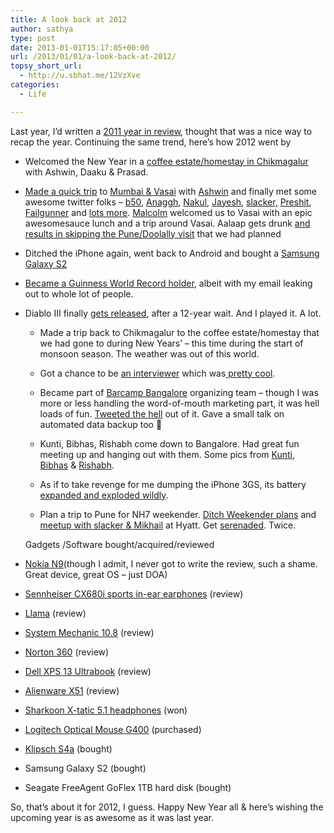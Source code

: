 ```yaml
---
title: A look back at 2012
author: sathya
type: post
date: 2013-01-01T15:17:05+00:00
url: /2013/01/01/a-look-back-at-2012/
topsy_short_url:
  - http://u.sbhat.me/12VzXve
categories:
  - Life

---
```

Last year, I&#8217;d written a <a href="http://sathyabh.at/2012/01/06/2011-year-in-review/" target="_blank" rel="noopener">2011 year in review</a>, thought that was a nice way to recap the year. Continuing the same trend, here&#8217;s how 2012 went by

  * Welcomed the New Year in a <a href="http://www.flickr.com/photos/sathyabhat/sets/72157628673244635/" target="_blank" rel="noopener">coffee estate/homestay in Chikmagalur</a> with Ashwin, Daaku & Prasad.
  * <a href="http://twitter.com/SathyaBhat/statuses/162141168673636352" target="_blank" rel="noopener">Made a quick trip</a> to <a href="http://www.flickr.com/photos/sathyabhat/sets/72157629092901365/" target="_blank" rel="noopener">Mumbai & Vasai</a> with <a href="http://twitter.com/ashwinsid" target="_blank" rel="noopener">Ashwin</a> and finally met some awesome twitter folks &#8211; <a href="http://twitter.com/b50" target="_blank" rel="noopener">b50</a>, <a href="https://twitter.com/Anaggh" target="_blank" rel="noopener">Anaggh</a>, <a href="https://twitter.com/nakulshenoy" target="_blank" rel="noopener">Nakul</a>, <a href="https://twitter.com/Jayesh" target="_blank" rel="noopener">Jayesh</a>, <a href="http://twitter.com/slackerninja" target="_blank" rel="noopener">slacker,</a> <a href="http://twitter.com/Preshit" target="_blank" rel="noopener">Preshit</a>, <a href="http://twitter.com/failgunner" target="_blank" rel="noopener">Failgunner</a> and <a href="http://www.flickr.com/photos/sathyabhat/6774123573/in/photostream/lightbox/" target="_blank" rel="noopener">lots more</a>. <a href="https://twitter.com/mloclam" target="_blank" rel="noopener">Malcolm</a> welcomed us to Vasai with an epic awesomesauce lunch and a trip around Vasai. Aalaap gets drunk <a href="http://twitter.com/SathyaBhat/statuses/163179346041913344" target="_blank" rel="noopener">and results in skipping the Pune/Doolally visit</a> that we had planned
  * Ditched the iPhone again, went back to Android and bought a <a href="https://twitter.com/SathyaBhat/status/186143483101319168" target="_blank" rel="noopener">Samsung Galaxy S2</a>
  * <a href="http://sathyabh.at/2012/09/06/reddits-secret-santa-and-guinness-world-record-for-most-email-addresses-in-to-list/" target="_blank" rel="noopener">Became a Guinness World Record holder</a>, albeit with my email leaking out to whole lot of people.
  * Diablo III finally <a href="http://techie-buzz.com/gaming/diablo-3-release-date.html" target="_blank" rel="noopener">gets released</a>, after a 12-year wait. And I played it. A lot</a>. 
      * Made a trip back to Chikmagalur to the coffee estate/homestay that we had gone to during New Years&#8217; &#8211; this time during the start of monsoon season. The weather was out of this world.
      * Got a chance to be <a href="http://sathyabh.at/2012/07/03/being-on-the-other-side-of-the-interview-table/" target="_blank" rel="noopener">an interviewer</a> which was<a href="http://twitter.com/SathyaBhat/statuses/160254819653791744" target="_blank" rel="noopener"> pretty cool</a>.
      * Became part of <a href="http://barcampbangalore.org/" target="_blank" rel="noopener">Barcamp Bangalore</a> organizing team &#8211; though I was more or less handling the word-of-mouth marketing part, it was hell loads of fun. <a href="http://twitter.com/barcampbng" target="_blank" rel="noopener">Tweeted the hell</a> out of it. Gave a small talk on automated data backup too 🙂
      * Kunti, Bibhas, Rishabh come down to Bangalore. Had great fun meeting up and hanging out with them. Some pics from <a href="https://www.facebook.com/media/set/?set=a.4050605901702.233073.1178612288&type=3" target="_blank" rel="noopener">Kunti</a>, <a href="https://www.facebook.com/media/set/?set=a.4490326697544.181808.1271537131&type=3" target="_blank" rel="noopener">Bibhas</a> & <a href="https://www.facebook.com/media/set/?set=a.503425129667926.125702.100000013290698&type=3" target="_blank" rel="noopener">Rishabh</a>.
      * As if to take revenge for me dumping the iPhone 3GS, its battery <a href="http://sathyabh.at/2012/10/07/the-case-of-the-expanding-exploding-iphone-3gs-battery/" target="_blank" rel="noopener">expanded and exploded wildly</a>.
      * Plan a trip to Pune for NH7 weekender. <a href="http://twitter.com/SathyaBhat/statuses/264696852258119680" target="_blank" rel="noopener">Ditch Weekender plans</a> and <a href="http://twitter.com/SathyaBhat/statuses/264696429711355904" target="_blank" rel="noopener">meetup with slacker & Mikhail</a> at Hyatt. Get <a href="https://twitter.com/slackerninja/statuses/266193852568854528" target="_blank" rel="noopener">serenaded</a>. Twice.</ul> 
    Gadgets /Software bought/acquired/reviewed
    
      * <a href="http://twitter.com/SathyaBhat/statuses/153797123526238209" target="_blank" rel="noopener">Nokia N9</a>(though I admit, I never got to write the review, such a shame. Great device, great OS &#8211; just DOA)
      * <a href="http://techie-buzz.com/reviews/adidas-sennheiser-cx-680i-review.html" target="_blank" rel="noopener">Sennheiser CX680i sports in-ear earphones</a> (review)
      * <a href="http://techie-buzz.com/reviews/llama.html" target="_blank" rel="noopener">Llama</a> (review)
      * <a href="http://techie-buzz.com/reviews/system-mechanic-10-8-review.html" target="_blank" rel="noopener">System Mechanic 10.8</a> (review)
      * <a href="http://techie-buzz.com/reviews/norton-360-antivirus-review.html" target="_blank" rel="noopener">Norton 360</a> (review)
      * <a href="http://techie-buzz.com/reviews/dell-xps-13-ultrabook-review.html" target="_blank" rel="noopener">Dell XPS 13 Ultrabook</a> (review)
      * <a href="http://techie-buzz.com/tech-news/alienware-x51-sneak-peak.html" target="_blank" rel="noopener">Alienware X51</a> (review)
      * <a href="http://www.flickr.com/photos/sathyabhat/tags/sharkoon/" target="_blank" rel="noopener">Sharkoon X-tatic 5.1 headphones</a> (won)
      * <a href="http://www.flickr.com/photos/sathyabhat/tags/g400/" target="_blank" rel="noopener">Logitech Optical Mouse G400</a> (purchased)
      * <a href="http://www.flickr.com/photos/sathyabhat/tags/s4a/" target="_blank" rel="noopener">Klipsch S4a</a> (bought)
      * Samsung Galaxy S2 (bought)
      * Seagate FreeAgent GoFlex 1TB hard disk (bought)
    
    So, that&#8217;s about it for 2012, I guess. Happy New Year all & here&#8217;s wishing the upcoming year is as awesome as it was last year.
    
    &nbsp;